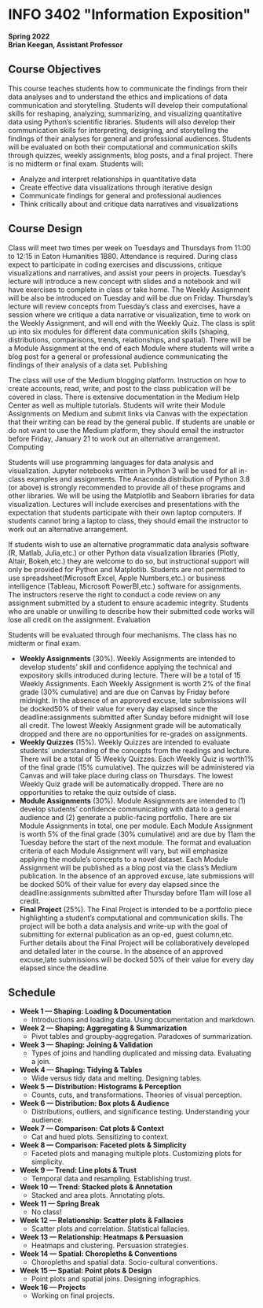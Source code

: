 # INFO 3402 "Information Exposition"
**Spring 2022**  
**Brian Keegan, Assistant Professor**  

## Course Objectives
This course teaches students how to communicate the findings from their data analyses and to understand the ethics and implications of data communication and storytelling. Students will develop their computational skills for reshaping, analyzing, summarizing, and visualizing quantitative data using Python’s scientific libraries. Students will also develop their communication skills for interpreting, designing, and storytelling the findings of their analyses for general and professional audiences. Students will be evaluated on both their computational and communication skills through quizzes, weekly assignments, blog posts, and a final project. There is no midterm or final exam. Students will:

* Analyze and interpret relationships in quantitative data  
* Create effective data visualizations through iterative design  
* Communicate findings for general and professional audiences  
* Think critically about and critique data narratives and visualizations

## Course Design
Class will meet two times per week on Tuesdays and Thursdays from 11:00 to 12:15 in Eaton Humanities 1B80. Attendance is required. During class expect to participate in coding exercises and discussions, critique visualizations and narratives, and assist your peers in projects. Tuesday’s lecture will introduce a new concept with slides and a notebook and will have exercises to complete in class or take home. The Weekly Assignment will be also be introduced on Tuesday and will be due on Friday. Thursday’s lecture will review concepts from Tuesday’s class and exercises, have a session where we critique a data narrative or visualization, time to work on the Weekly Assignment, and will end with the Weekly Quiz. The class is split up into six modules for different data communication skills (shaping, distributions, comparisons, trends, relationships, and spatial). There will be a Module Assignment at the end of each Module where students will write a blog post for a general or professional audience communicating the findings of their analysis of a data set.
Publishing

The class will use of the Medium blogging platform. Instruction on how to create accounts, read, write, and post to the class publication will be covered in class. There is extensive documentation in the Medium Help Center as well as multiple tutorials. Students will write their Module Assignments on Medium and submit links via Canvas with the expectation that their writing can be read by the general public. If students are unable or do not want to use the Medium platform, they should email the instructor before Friday, January 21 to work out an alternative arrangement.
Computing

Students will use programming languages for data analysis and visualization. Jupyter notebooks written in Python 3 will be used for all in-class examples and assignments. The Anaconda distribution of Python 3.8 (or above) is strongly recommended to provide all of these programs and other libraries. We will be using the Matplotlib and Seaborn libraries for data visualization. Lectures will include exercises and presentations with the expectation that students participate with their own laptop computers. If students cannot bring a laptop to class, they should email the instructor to work out an alternative arrangement.

If students wish to use an alternative programmatic data analysis software (R, Matlab, Julia,etc.) or other Python data visualization libraries (Plotly, Altair, Bokeh,etc.) they are welcome to do so, but instructional support will only be provided for Python and Matplotlib. Students are not permitted to use spreadsheet(Microsoft Excel, Apple Numbers,etc.) or business intelligence (Tableau, Microsoft PowerBI,etc.) software for assignments. The instructors reserve the right to conduct a code review on any assignment submitted by a student to ensure academic integrity. Students who are unable or unwilling to describe how their submitted code works will lose all credit on the assignment.
Evaluation

Students will be evaluated through four mechanisms. The class has no midterm or final exam.

* **Weekly Assignments** (30%). Weekly Assignments are intended to develop students’ skill and confidence applying the technical and expository skills introduced during lecture. There will be a total of 15 Weekly Assignments. Each Weekly Assignment is worth 2% of the final grade (30% cumulative) and are due on Canvas by Friday before midnight. In the absence of an approved excuse, late submissions will be docked50% of their value for every day elapsed since the deadline:assignments submitted after Sunday before midnight will lose all credit. The lowest Weekly Assignment grade will be automatically dropped and there are no opportunities for re-grades on assignments.
* **Weekly Quizzes** (15%). Weekly Quizzes are intended to evaluate students’ understanding of the concepts from the readings and lecture. There will be a total of 15 Weekly Quizzes. Each Weekly Quiz is worth1% of the final grade (15% cumulative). The quizzes will be administered via Canvas and will take place during class on Thursdays. The lowest Weekly Quiz grade will be automatically dropped. There are no opportunities to retake the quiz outside of class.
* **Module Assignments** (30%). Module Assignments are intended to (1) develop students’ confidence communicating with data to a general audience and (2) generate a public-facing portfolio. There are six Module Assignments in total, one per module. Each Module Assignment is worth 5% of the final grade (30% cumulative) and are due by 11am the Tuesday before the start of the next module. The format and evaluation criteria of each Module Assignment will vary, but will emphasize applying the module’s concepts to a novel dataset. Each Module Assignment will be published as a blog post via the class’s Medium publication. In the absence of an approved excuse, late submissions will be docked 50% of their value for every day elapsed since the deadline:assignments submitted after Thursday before 11am will lose all credit.
* **Final Project** (25%). The Final Project is intended to be a portfolio piece highlighting a student’s computational and communication skills. The project will be both a data analysis and write-up with the goal of submitting for external publication as an op-ed, guest column,etc. Further details about the Final Project will be collaboratively developed and detailed later in the course. In the absence of an approved excuse,late submissions will be docked 50% of their value for every day elapsed since the deadline.

## Schedule

* **Week 1 — Shaping: Loading & Documentation**
  * Introductions and loading data. Using documentation and markdown.
* **Week 2 — Shaping: Aggregating & Summarization**
  * Pivot tables and groupby-aggregation. Paradoxes of summarization.
* **Week 3 — Shaping: Joining & Validation**
  * Types of joins and handling duplicated and missing data. Evaluating a join.
* **Week 4 — Shaping: Tidying & Tables**
  * Wide versus tidy data and melting. Designing tables.
* **Week 5 — Distribution: Histograms & Perception**
  * Counts, cuts, and transformations. Theories of visual perception.
* **Week 6 — Distribution: Box plots & Audience**
  * Distributions, outliers, and significance testing. Understanding your audience.
* **Week 7 — Comparison: Cat plots & Context**
  * Cat and hued plots. Sensitizing to context.
* **Week 8 — Comparison: Faceted plots & Simplicity**
  * Faceted plots and managing multiple plots. Customizing plots for simplicity.
* **Week 9 — Trend: Line plots & Trust**
  * Temporal data and resampling. Establishing trust.
* **Week 10 — Trend: Stacked plots & Annotation**
  * Stacked and area plots. Annotating plots.
* **Week 11 — Spring Break**
  * No class!
* **Week 12 — Relationship: Scatter plots & Fallacies**
  * Scatter plots and correlation. Statistical fallacies.
* **Week 13 — Relationship: Heatmaps & Persuasion**
  * Heatmaps and clustering. Persuasion strategies.
* **Week 14 — Spatial: Choropleths & Conventions**
  * Choropleths and spatial data. Socio-cultural conventions.
* **Week 15 — Spatial: Point plots & Design**
  * Point plots and spatial joins. Designing infographics.
* **Week 16 — Projects**
  * Working on final projects.